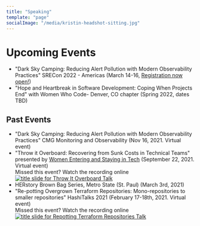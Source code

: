 ```yaml
---
title: "Speaking"
template: "page"
socialImage: "/media/kristin-headshot-sitting.jpg"
---
```

# Upcoming Events
 * "Dark Sky Camping: Reducing Alert Pollution with Modern Observability Practices" SRECon 2022 - Americas (March 14-16, <a href="https://www.usenix.org/conference/srecon22americas"  target="_blank">Registration now open!</a>)
 * "Hope and Heartbreak in Software Development: Coping When Projects End" with Women Who Code- Denver, CO chapter (Spring 2022, dates TBD)
 
## Past Events
 * "Dark Sky Camping: Reducing Alert Pollution with Modern Observability Practices" CMG Monitoring and Observability (Nov 16, 2021. Virtual event)
 * "Throw it Overboard: Recovering from Sunk Costs in Technical Teams" presented by <a href="https://www.joinwest.org/" target="_blank">Women Entering and Staying in Tech</a> (September 22, 2021. Virtual event)<br>
   Missed this event? Watch the recording online
   <a href="https://www.youtube.com/watch?v=RT3kUn3xpvI" target="_blank">![title slide for Throw It Overboard Talk](/media/no-sunk-costs.png)</a>
 * HERstory Brown Bag Series, Metro State (St. Paul) (March 3rd, 2021)
 * "Re-potting Overgrown Terraform Repositories: Mono-repositories to smaller repositories" HashiTalks 2021 (February 17-18th, 2021. Virtual event)<br>
   Missed this event? Watch the recording online
   <a href="https://www.youtube.com/watch?v=hLlxOzA3wh8" target="_blank">![title slide for Repotting Terraform Repositories Talk](/media/repotting-overgrown-terraform.png)</a>